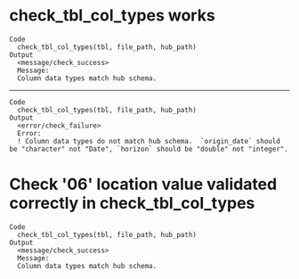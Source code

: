 # check_tbl_col_types works

    Code
      check_tbl_col_types(tbl, file_path, hub_path)
    Output
      <message/check_success>
      Message:
      Column data types match hub schema.

---

    Code
      check_tbl_col_types(tbl, file_path, hub_path)
    Output
      <error/check_failure>
      Error:
      ! Column data types do not match hub schema.  `origin_date` should be "character" not "Date", `horizon` should be "double" not "integer".

# Check '06' location value validated correctly in check_tbl_col_types

    Code
      check_tbl_col_types(tbl, file_path, hub_path)
    Output
      <message/check_success>
      Message:
      Column data types match hub schema.

